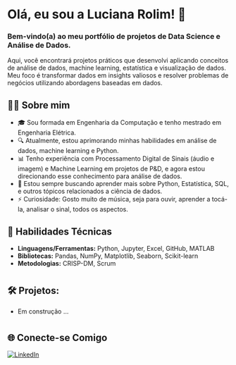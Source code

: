 # Olá, eu sou a Luciana Rolim! 👋

### Bem-vindo(a) ao meu portfólio de projetos de Data Science e Análise de Dados.
Aqui, você encontrará projetos práticos que desenvolvi aplicando conceitos de análise de dados, machine learning, estatística e visualização de dados. Meu foco é transformar dados em insights valiosos e resolver problemas de negócios utilizando abordagens baseadas em dados.

## :woman_technologist: Sobre mim

- 🎓 Sou formada em Engenharia da Computação e tenho mestrado em Engenharia Elétrica.
- 🔍 Atualmente, estou aprimorando minhas habilidades em análise de dados, machine learning e Python.
- 📊 Tenho experiência com Processamento Digital de Sinais (áudio e imagem) e Machine Learning em projetos de P&D, e agora estou direcionando esse conhecimento para análise de dados.
- 🌱 Estou sempre buscando aprender mais sobre Python, Estatística, SQL, e outros tópicos relacionados a ciência de dados.
- ⚡ Curiosidade: Gosto muito de música, seja para ouvir, aprender a tocá-la, analisar o sinal, todos os aspectos. 

## 🚀 Habilidades Técnicas
- **Linguagens/Ferramentas:** Python, Jupyter, Excel, GitHub, MATLAB
- **Bibliotecas:** Pandas, NumPy, Matplotlib, Seaborn, Scikit-learn
- **Metodologias:** CRISP-DM, Scrum

#

## :hammer_and_wrench: Projetos:

- Em construção ...

#
## 🌐 Conecte-se Comigo

[![LinkedIn](https://img.shields.io/badge/LinkedIn-0077B5?style=for-the-badge&logo=linkedin&logoColor=white)](https://www.linkedin.com/in/luciana-rolim-78162318b/)

